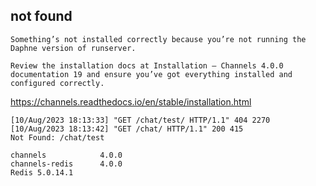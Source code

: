 ## not found

```
Something’s not installed correctly because you’re not running the Daphne version of runserver.

Review the installation docs at Installation — Channels 4.0.0 documentation 19 and ensure you’ve got everything installed and configured correctly.
```
<a href='https://channels.readthedocs.io/en/stable/installation.html'>https://channels.readthedocs.io/en/stable/installation.html</a>

```
[10/Aug/2023 18:13:33] "GET /chat/test/ HTTP/1.1" 404 2270
[10/Aug/2023 18:13:42] "GET /chat/ HTTP/1.1" 200 415
Not Found: /chat/test
```

```
channels            4.0.0
channels-redis      4.0.0
Redis 5.0.14.1
```
